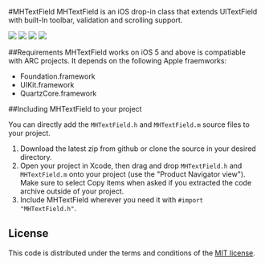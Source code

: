 #MHTextField
MHTextField is an iOS drop-in class that extends UITextField  with built-In toolbar, validation and scrolling support.

[![](http://mehfuzh.github.io/MHTextField/shot2_thumb.png)](http://mehfuzh.github.io/MHTextField/Images/shot2.png)
[![](http://mehfuzh.github.io/MHTextField/shot3_thumb.png)](http://mehfuzh.github.io/MHTextField/Images/shot3.png)
[![](http://mehfuzh.github.io/MHTextField/shot4_thumb.png)](http://mehfuzh.github.io/MHTextField/Images/shot4.png)
[![](http://mehfuzh.github.io/MHTextField/shot5_thumb.png)](http://mehfuzh.github.io/MHTextField/Images/shot5.png)

##Requirements
MHTextField works on iOS 5 and above is compatiable with ARC projects. It depends on the following Apple fraemworks:

* Foundation.framework
* UIKit.framework
* QuartzCore.framework


##Including MHTextField to your project

You can directly add the `MHTextField.h` and `MHTextField.m` source files to your project.

1. Download the latest zip from github or clone the source in your desired directory.
2. Open your project in Xcode, then drag and drop `MHTextField.h` and `MHTextField.m` onto your project (use the "Product Navigator view"). Make sure to select Copy items when asked if you extracted the code archive outside of your project. 
3. Include MHTextField wherever you need it with `#import "MHTextField.h"`.


## License

This code is distributed under the terms and conditions of the [MIT license](LICENSE). 
